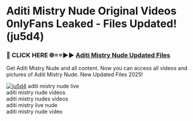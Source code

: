 # Aditi Mistry Nude Original Videos 0nlyFans Leaked - Files Updated! (ju5d4)

<h3>🔴 CLICK HERE 🌐==►► <a href="https://tinyurl.com/5h6xmrr3" rel="nofollow">Aditi Mistry Nude Updated Files</a></h3>

Get Aditi Mistry Nude and all content. Now you can access all videos and pictures of Aditi Mistry Nude. New Updated Files 2025!

[![ju5d4](https://i.imgur.com/KVD873Z.gif)](https://tinyurl.com/5h6xmrr3)
aditi mistry nude live<br>
aditi mistry nude videos<br>
aditi mistry nudes videos<br>
aditi mistry live nude<br>
aditi mistry nude video